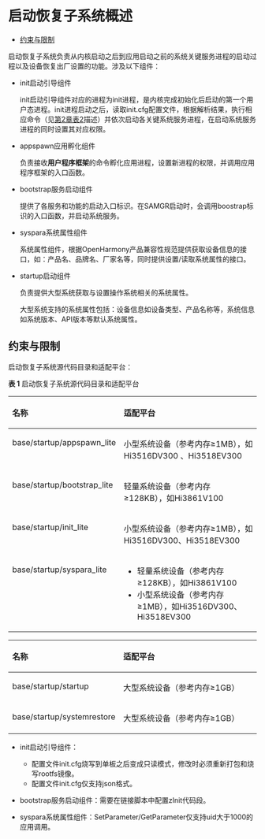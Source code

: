 # 启动恢复子系统概述<a name="ZH-CN_TOPIC_0000001063402122"></a>

-   [约束与限制](#section2029921310472)

启动恢复子系统负责从内核启动之后到应用启动之前的系统关键服务进程的启动过程以及设备恢复出厂设置的功能。涉及以下组件：

-   init启动引导组件

    init启动引导组件对应的进程为init进程，是内核完成初始化后启动的第一个用户态进程。init进程启动之后，读取init.cfg配置文件，根据解析结果，执行相应命令（见[第2章表2](init启动引导组件.md#table122681439144112)描述）并依次启动各关键系统服务进程，在启动系统服务进程的同时设置其对应权限。

-   appspawn应用孵化组件

    负责接收**用户程序框架**的命令孵化应用进程，设置新进程的权限，并调用应用程序框架的入口函数。

-   bootstrap服务启动组件

    提供了各服务和功能的启动入口标识。在SAMGR启动时，会调用boostrap标识的入口函数，并启动系统服务。

-   syspara系统属性组件

    系统属性组件，根据OpenHarmony产品兼容性规范提供获取设备信息的接口，如：产品名、品牌名、厂家名等，同时提供设置/读取系统属性的接口。

-   startup启动组件

    负责提供大型系统获取与设置操作系统相关的系统属性。

    大型系统支持的系统属性包括：设备信息如设备类型、产品名称等，系统信息如系统版本、API版本等默认系统属性。


## 约束与限制<a name="section2029921310472"></a>

启动恢复子系统源代码目录和适配平台：

**表 1**  启动恢复子系统源代码目录和适配平台

<a name="table2144134816420"></a>
<table><thead align="left"><tr id="row11143184819429"><th class="cellrowborder" valign="top" width="32.36%" id="mcps1.2.3.1.1"><p id="p014334816421"><a name="p014334816421"></a><a name="p014334816421"></a>名称</p>
</th>
<th class="cellrowborder" valign="top" width="67.64%" id="mcps1.2.3.1.2"><p id="p21434480422"><a name="p21434480422"></a><a name="p21434480422"></a>适配平台</p>
</th>
</tr>
</thead>
<tbody><tr id="row171431248114219"><td class="cellrowborder" valign="top" width="32.36%" headers="mcps1.2.3.1.1 "><p id="p214334884214"><a name="p214334884214"></a><a name="p214334884214"></a>base/startup/appspawn_lite</p>
</td>
<td class="cellrowborder" valign="top" width="67.64%" headers="mcps1.2.3.1.2 "><p id="p35161141183916"><a name="p35161141183916"></a><a name="p35161141183916"></a>小型系统设备（参考内存≥1MB），如Hi3516DV300 、Hi3518EV300</p>
</td>
</tr>
<tr id="row1814320488422"><td class="cellrowborder" valign="top" width="32.36%" headers="mcps1.2.3.1.1 "><p id="p1314315485427"><a name="p1314315485427"></a><a name="p1314315485427"></a>base/startup/bootstrap_lite</p>
</td>
<td class="cellrowborder" valign="top" width="67.64%" headers="mcps1.2.3.1.2 "><p id="p136879536392"><a name="p136879536392"></a><a name="p136879536392"></a>轻量系统设备（参考内存≥128KB），如Hi3861V100</p>
</td>
</tr>
<tr id="row1114304818420"><td class="cellrowborder" align="left" valign="top" width="32.36%" headers="mcps1.2.3.1.1 "><p id="p181431448194220"><a name="p181431448194220"></a><a name="p181431448194220"></a>base/startup/init_lite</p>
</td>
<td class="cellrowborder" valign="top" width="67.64%" headers="mcps1.2.3.1.2 "><p id="p865161134018"><a name="p865161134018"></a><a name="p865161134018"></a>小型系统设备（参考内存≥1MB），如Hi3516DV300、Hi3518EV300</p>
</td>
</tr>
<tr id="row2014324824218"><td class="cellrowborder" valign="top" width="32.36%" headers="mcps1.2.3.1.1 "><p id="p14143348184215"><a name="p14143348184215"></a><a name="p14143348184215"></a>base/startup/syspara_lite</p>
</td>
<td class="cellrowborder" valign="top" width="67.64%" headers="mcps1.2.3.1.2 "><a name="ul15501216165214"></a><a name="ul15501216165214"></a><ul id="ul15501216165214"><li><strong id="b2467121917911"><a name="b2467121917911"></a><a name="b2467121917911"></a></strong>轻量系统设备（参考内存≥128KB），如Hi3861V100</li><li>小型系统设备（参考内存≥1MB），如Hi3516DV300、Hi3518EV300</li></ul>
</td>
</tr>
</tbody>
</table>

<a name="table199918224599"></a>
<table><thead align="left"><tr id="row69992022175918"><th class="cellrowborder" valign="top" width="32.36%" id="mcps1.1.3.1.1"><p id="p699919222593"><a name="p699919222593"></a><a name="p699919222593"></a>名称</p>
</th>
<th class="cellrowborder" valign="top" width="67.64%" id="mcps1.1.3.1.2"><p id="p11999132285919"><a name="p11999132285919"></a><a name="p11999132285919"></a>适配平台</p>
</th>
</tr>
</thead>
<tbody><tr id="row10019234596"><td class="cellrowborder" valign="top" width="32.36%" headers="mcps1.1.3.1.1 "><p id="p17042345911"><a name="p17042345911"></a><a name="p17042345911"></a>base/startup/startup</p>
</td>
<td class="cellrowborder" valign="top" width="67.64%" headers="mcps1.1.3.1.2 "><p id="p4092313592"><a name="p4092313592"></a><a name="p4092313592"></a>大型系统设备（参考内存≥1GB）</p>
</td>
</tr>
<tr id="row15052311597"><td class="cellrowborder" valign="top" width="32.36%" headers="mcps1.1.3.1.1 "><p id="p10019232591"><a name="p10019232591"></a><a name="p10019232591"></a>base/startup/systemrestore</p>
</td>
<td class="cellrowborder" valign="top" width="67.64%" headers="mcps1.1.3.1.2 "><p id="p90323125911"><a name="p90323125911"></a><a name="p90323125911"></a>大型系统设备（参考内存≥1GB）</p>
</td>
</tr>
</tbody>
</table>

-   init启动引导组件：
    -   配置文件init.cfg烧写到单板之后变成只读模式，修改时必须重新打包和烧写rootfs镜像。
    -   配置文件init.cfg仅支持json格式。

-   bootstrap服务启动组件：需要在链接脚本中配置zInit代码段。
-   syspara系统属性组件：SetParameter/GetParameter仅支持uid大于1000的应用调用。

